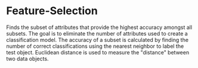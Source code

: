 # Feature-Selection
Finds the subset of attributes that provide the highest accuracy amongst all subsets. The goal is to eliminate the number of attributes used to create a classification model. The accuracy of a subset is calculated by finding the number of correct classifications using the nearest neighbor to label the test object. Euclidean distance is used to measure the "distance" between two data objects.

